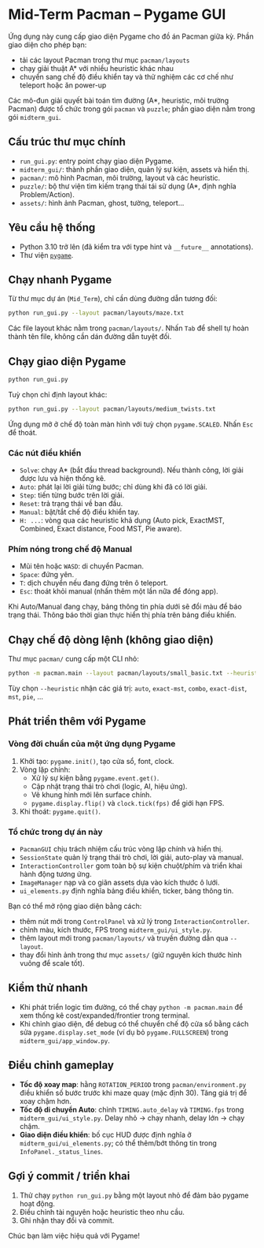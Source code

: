 # Mid-Term Pacman – Pygame GUI

Ứng dụng này cung cấp giao diện Pygame cho đồ án Pacman giữa kỳ. Phần giao diện cho phép bạn:
- tải các layout Pacman trong thư mục `pacman/layouts`
- chạy giải thuật A* với nhiều heuristic khác nhau
- chuyển sang chế độ điều khiển tay và thử nghiệm các cơ chế như teleport hoặc ăn power-up

Các mô-đun giải quyết bài toán tìm đường (A*, heuristic, môi trường Pacman) được tổ chức trong gói `pacman` và `puzzle`; phần giao diện nằm trong gói `midterm_gui`.

## Cấu trúc thư mục chính
- `run_gui.py`: entry point chạy giao diện Pygame.
- `midterm_gui/`: thành phần giao diện, quản lý sự kiện, assets và hiển thị.
- `pacman/`: mô hình Pacman, môi trường, layout và các heuristic.
- `puzzle/`: bộ thư viện tìm kiếm trạng thái tái sử dụng (A*, định nghĩa Problem/Action).
- `assets/`: hình ảnh Pacman, ghost, tường, teleport...

## Yêu cầu hệ thống
- Python 3.10 trở lên (đã kiểm tra với type hint và `__future__` annotations).
- Thư viện [`pygame`](https://www.pygame.org/news).

## Chạy nhanh Pygame
Từ thư mục dự án (`Mid_Term`), chỉ cần dùng đường dẫn tương đối:
```bash
python run_gui.py --layout pacman/layouts/maze.txt
```
Các file layout khác nằm trong `pacman/layouts/`. Nhấn `Tab` để shell tự hoàn thành tên file, không cần dán đường dẫn tuyệt đối.

## Chạy giao diện Pygame
```bash
python run_gui.py
```

Tuỳ chọn chỉ định layout khác:
```bash
python run_gui.py --layout pacman/layouts/medium_twists.txt
```

Ứng dụng mở ở chế độ toàn màn hình với tuỳ chọn `pygame.SCALED`. Nhấn `Esc` để thoát.

### Các nút điều khiển
- `Solve`: chạy A* (bắt đầu thread background). Nếu thành công, lời giải được lưu và hiện thống kê.
- `Auto`: phát lại lời giải từng bước; chỉ dùng khi đã có lời giải.
- `Step`: tiến từng bước trên lời giải.
- `Reset`: trả trạng thái về ban đầu.
- `Manual`: bật/tắt chế độ điều khiển tay.
- `H: ...`: vòng qua các heuristic khả dụng (Auto pick, ExactMST, Combined, Exact distance, Food MST, Pie aware).

### Phím nóng trong chế độ Manual
- Mũi tên hoặc `WASD`: di chuyển Pacman.
- `Space`: đứng yên.
- `T`: dịch chuyển nếu đang đứng trên ô teleport.
- `Esc`: thoát khỏi manual (nhấn thêm một lần nữa để đóng app).

Khi Auto/Manual đang chạy, bảng thông tin phía dưới sẽ đổi màu để báo trạng thái. Thông báo thời gian thực hiển thị phía trên bảng điều khiển.

## Chạy chế độ dòng lệnh (không giao diện)

Thư mục `pacman/` cung cấp một CLI nhỏ:
```bash
python -m pacman.main --layout pacman/layouts/small_basic.txt --heuristic exact-mst
```

Tùy chọn `--heuristic` nhận các giá trị: `auto`, `exact-mst`, `combo`, `exact-dist`, `mst`, `pie`, ...

## Phát triển thêm với Pygame
### Vòng đời chuẩn của một ứng dụng Pygame
1. Khởi tạo: `pygame.init()`, tạo cửa sổ, font, clock.
2. Vòng lặp chính:
   - Xử lý sự kiện bằng `pygame.event.get()`.
   - Cập nhật trạng thái trò chơi (logic, AI, hiệu ứng).
   - Vẽ khung hình mới lên surface chính.
   - `pygame.display.flip()` và `clock.tick(fps)` để giới hạn FPS.
3. Khi thoát: `pygame.quit()`.

### Tổ chức trong dự án này
- `PacmanGUI` chịu trách nhiệm cấu trúc vòng lặp chính và hiển thị.
- `SessionState` quản lý trạng thái trò chơi, lời giải, auto-play và manual.
- `InteractionController` gom toàn bộ sự kiện chuột/phím và triển khai hành động tương ứng.
- `ImageManager` nạp và co giãn assets dựa vào kích thước ô lưới.
- `ui_elements.py` định nghĩa bảng điều khiển, ticker, bảng thông tin.

Bạn có thể mở rộng giao diện bằng cách:
- thêm nút mới trong `ControlPanel` và xử lý trong `InteractionController`.
- chỉnh màu, kích thước, FPS trong `midterm_gui/ui_style.py`.
- thêm layout mới trong `pacman/layouts/` và truyền đường dẫn qua `--layout`.
- thay đổi hình ảnh trong thư mục `assets/` (giữ nguyên kích thước hình vuông để scale tốt).

## Kiểm thử nhanh
- Khi phát triển logic tìm đường, có thể chạy `python -m pacman.main` để xem thống kê cost/expanded/frontier trong terminal.
- Khi chỉnh giao diện, để debug có thể chuyển chế độ cửa sổ bằng cách sửa `pygame.display.set_mode` (ví dụ bỏ `pygame.FULLSCREEN`) trong `midterm_gui/app_window.py`.

## Điều chỉnh gameplay
- **Tốc độ xoay map**: hằng `ROTATION_PERIOD` trong `pacman/environment.py` điều khiển số bước trước khi maze quay (mặc định 30). Tăng giá trị để xoay chậm hơn.
- **Tốc độ di chuyển Auto**: chỉnh `TIMING.auto_delay` và `TIMING.fps` trong `midterm_gui/ui_style.py`. Delay nhỏ → chạy nhanh, delay lớn → chạy chậm.
- **Giao diện điều khiển**: bố cục HUD được định nghĩa ở `midterm_gui/ui_elements.py`; có thể thêm/bớt thông tin trong `InfoPanel._status_lines`.

## Gợi ý commit / triển khai
1. Thử chạy `python run_gui.py` bằng một layout nhỏ để đảm bảo pygame hoạt động.
2. Điều chỉnh tài nguyên hoặc heuristic theo nhu cầu.
3. Ghi nhận thay đổi và commit.

Chúc bạn làm việc hiệu quả với Pygame!
